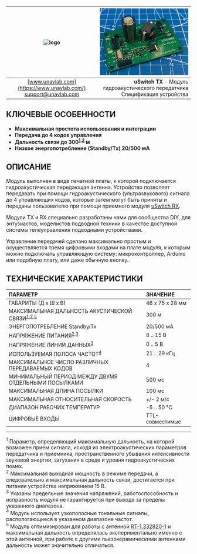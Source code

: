 | ![logo](https://ucnl.github.io/documentation/sm_logo.png) | ![pic](uSwitch_TX.png) |
| :---: | ---: |
| [www.unavlab.com](https://www.unavlab.com/) <br/> [support@unavlab.com](mailto:support@unavlab.com) | **uSwitch TX** - Модуль гидроакустического передатчика <br/> Спецификация устройства |

## КЛЮЧЕВЫЕ ОСОБЕННОСТИ

* **Максимальная простота использования и интеграции**
* **Передача до 4 кодов управления**
* **Дальность связи до 300<sup>[1](#footnote1),[2](#footnote2)</sup> м**
* **Низкое энергопотребление (Standby/Tx) 20/500 мА**


## ОПИСАНИЕ
Модуль выполнен в виде печатной платы, к которой подключается гидроакустическая передающая антенна. Устройство позволяет передавать при помощи гидроакустического (ультразвукового) сигнала до 4 управляющих кодов, которые затем могут быть приняты и переданы пользователю при помощи приемного модуля [uSwitch RX](uSwitch_RX_Specification_ru).

Модули TX и RX специально разработаны нами для сообщества DIY, для энтузиастов, моделистов подводной техники в качестве доступной системы телеуправления подводными устройствами.

Управление передачей сделано максимально простым и осуществляется тремя цифровыми входами на плате модуля, к которым можно подключать управляющую систему: микроконтроллер, Arduino или подобную плату, или даже обычную кнопку.

<div style="page-break-after: always;"></div>

## ТЕХНИЧЕСКИЕ ХАРАКТЕРИСТИКИ

| ПАРАМЕТР | ЗНАЧЕНИЕ |
| :--- | :--- |
| ГАБАРИТЫ (Д х Ш х В) | 46 x 75 х 28 мм |
| МАКСИМАЛЬНАЯ ДАЛЬНОСТЬ АКУСТИЧЕСКОЙ СВЯЗИ<sup>[1](#footnote1),[2](#footnote2),[5](#footnote5)</sup> | 300 м |
| ЭНЕРГОПОТРЕБЛЕНИЕ Standby/Tx | 20/500 мА |
| НАПРЯЖЕНИЕ ПИТАНИЯ<sup>[2](#footnote2),[3](#footnote3)</sup> | 8 .. 15 В |
| НАПРЯЖЕНИЕ ЛИНИЙ ДАННЫХ<sup>[3](#footnote3)</sup> | 0 .. 5 В |
| ИСПОЛЬЗУЕМАЯ ПОЛОСА ЧАСТОТ<sup>[4](#footnote4)</sup> | 21 .. 29 кГц |
| МАКСИМАЛЬНОЕ ЧИСЛО РАЗЛИЧНЫХ ПЕРЕДАВАЕМЫХ КОДОВ | 4 |
| МИНИМАЛЬНЫЙ ПЕРИОД МЕЖДУ ДВУМЯ ОТДЕЛЬНЫМИ ПОСЫЛКАМИ | 500 мс |
| МАКСИМАЛЬНАЯ ДЛИНА ПОСЫЛКИ | 100 мс |
| МАКСИМАЛЬНАЯ ОТНОСИТЕЛЬНАЯ СКОРОСТЬ | +/- 2 м/с |
| ДИАПАЗОН РАБОЧИХ ТЕМПЕРАТУР | -5 .. 50 °C |
| ЦИФРОВЫЕ ВХОДЫ | TTL-совместимые |
  
________________
<a name="footnote1"><sup>1</sup></a> Параметр, определяющий максимальную дальность, на которой возможен прием сигнала, исходя из электроакустических параметров передатчика и приемника, пространственного убывания интенсивности звуковой энергии, затухания в среде и уровня гидроакустических помех.  
<a name="footnote2"><sup>2</sup></a> Максимальная выходная мощность в режиме передачи, а следовательно и максимальная дальность связи, достигается при питании устройства напряжением 15 В.  
<a name="footnote3"><sup>3</sup></a> Указаны предельные значения напряжений, работоспособность и исправность модуля не гарантируется при выходе за пределы указанного диапазона.    
<a name="footnote4"><sup>4</sup></a> Модуль использует узкополосные тональные сигналы, распологающиеся в указанном диапазоне частот.  
<a name="footnote5"><sup>5</sup></a> Модуль оптимизирован для работы с антенной [RT-1.332820-1](https://docs.unavlab.com/documentation/RU/Transducers/RT_1_332820_1_Specification_ru.html) и максимальная дальность определялась экспериментально именно с этой антенной, при работе с другими пьезокерамическими антеннами дальность может значительно отличаться.  
 
